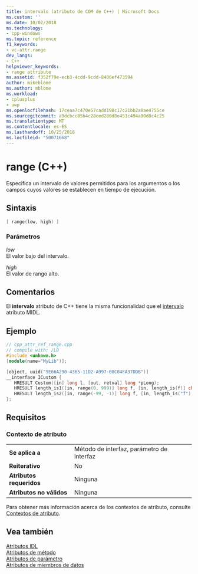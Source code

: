 ```yaml
---
title: intervalo (atributo de COM de C++) | Microsoft Docs
ms.custom: ''
ms.date: 10/02/2018
ms.technology:
- cpp-windows
ms.topic: reference
f1_keywords:
- vc-attr.range
dev_langs:
- C++
helpviewer_keywords:
- range attribute
ms.assetid: f352f79e-ecb3-4cdd-9cdd-8406ef473594
author: mikeblome
ms.author: mblome
ms.workload:
- cplusplus
- uwp
ms.openlocfilehash: 17ceaa7c470e57cadd198c17c21bb2a8ae4755ce
ms.sourcegitcommit: a9dcbcc85b4c28eed280d8e451c494a00d8c4c25
ms.translationtype: MT
ms.contentlocale: es-ES
ms.lasthandoff: 10/25/2018
ms.locfileid: "50071668"
---
```

# <a name="range-c"></a>range (C++)

Especifica un intervalo de valores permitidos para los argumentos o los campos cuyos valores se establecen en tiempo de ejecución.

## <a name="syntax"></a>Sintaxis

```cpp
[ range(low, high) ]
```

### <a name="parameters"></a>Parámetros

*low*<br/>
El valor bajo del intervalo.

*high*<br/>
El valor de rango alto.

## <a name="remarks"></a>Comentarios

El **intervalo** atributo de C++ tiene la misma funcionalidad que el [intervalo](/windows/desktop/Midl/range) atributo MIDL.

## <a name="example"></a>Ejemplo

```cpp
// cpp_attr_ref_range.cpp
// compile with: /LD
#include <unknwn.h>
[module(name="MyLib")];

[object, uuid("9E66A290-4365-11D2-A997-00C04FA37DDB")]
__interface ICustom {
   HRESULT Custom([in] long l, [out, retval] long *pLong);
   HRESULT length_is1([in, range(0, 999)] long f, [in, length_is(f)] char array[10]);
   HRESULT length_is2([in, range(-99, -1)] long f, [in, length_is("f"), size_is(10)] char *array);
};
```

## <a name="requirements"></a>Requisitos

### <a name="attribute-context"></a>Contexto de atributo

|||
|-|-|
|**Se aplica a**|Método de interfaz, parámetro de interfaz|
|**Reiterativo**|No|
|**Atributos requeridos**|Ninguna|
|**Atributos no válidos**|Ninguna|

Para obtener más información acerca de los contextos de atributo, consulte [Contextos de atributo](cpp-attributes-com-net.md#contexts).

## <a name="see-also"></a>Vea también

[Atributos IDL](idl-attributes.md)<br/>
[Atributos de método](method-attributes.md)<br/>
[Atributos de parámetro](parameter-attributes.md)<br/>
[Atributos de miembros de datos](data-member-attributes.md)